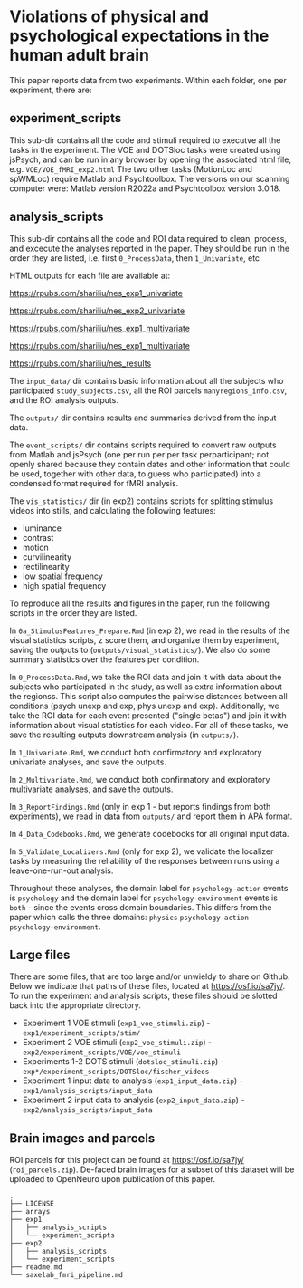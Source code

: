 # Violations of physical and psychological expectations in the human adult brain

This paper reports data from two experiments. Within each folder, one per experiment, there are:

## experiment_scripts
This sub-dir contains all the code and stimuli required to executve all the tasks in the experiment. The VOE and DOTSloc tasks were created using jsPsych, and can be run in any browser by opening the associated html file, e.g. `VOE/VOE_fMRI_exp2.html` The two other tasks (MotionLoc and spWMLoc) require Matlab and Psychtoolbox. The versions on our scanning computer were: Matlab version R2022a and Psychtoolbox version 3.0.18. 

## analysis_scripts
This sub-dir contains all the code and ROI data required to clean, process, and excecute the analyses reported in the paper. They should be run in the order they are listed, i.e. first `0_ProcessData`, then `1_Univariate`, etc

HTML outputs for each file are available at:

https://rpubs.com/shariliu/nes_exp1_univariate

https://rpubs.com/shariliu/nes_exp2_univariate

https://rpubs.com/shariliu/nes_exp1_multivariate

https://rpubs.com/shariliu/nes_exp1_multivariate

https://rpubs.com/shariliu/nes_results

The `input_data/` dir contains basic information about all the subjects who participated `study_subjects.csv`, all the ROI parcels `manyregions_info.csv`, and the ROI analysis outputs. 

The `outputs/` dir contains results and summaries derived from the input data.

The `event_scripts/` dir contains scripts required to convert raw outputs from Matlab and jsPsych (one per run per per task perparticipant; not openly shared because they contain dates and other information that could be used, together with other data, to guess who participated) into a condensed format required for fMRI analysis.

The `vis_statistics/` dir (in exp2) contains scripts for splitting stimulus videos into stills, and calculating the following features:
- luminance
- contrast
- motion
- curvilinearity
- rectilinearity
- low spatial frequency 
- high spatial frequency

To reproduce all the results and figures in the paper, run the following scripts in the order they are listed.

In `0a_StimulusFeatures_Prepare.Rmd` (in exp 2), we read in the results of the visual statistics scripts, z score them, and organize them by experiment, saving the outputs to (`outputs/visual_statistics/`). We also do some summary statistics over the features per condition. 

In `0_ProcessData.Rmd`, we take the ROI data and join it with data about the subjects who participated in the study, as well as extra information about the regionss. This script also computes the pairwise distances between all conditions (psych unexp and exp, phys unexp and exp). Additionally, we take the ROI data for each event presented ("single betas") and join it with information about visual statistics for each video. For all of these tasks, we save the resulting outputs downstream analysis (in `outputs/`).

In `1_Univariate.Rmd`, we conduct both confirmatory and exploratory univariate analyses, and save the outputs.

In `2_Multivariate.Rmd`, we conduct both confirmatory and exploratory multivariate analyses, and save the outputs.

In `3_ReportFindings.Rmd` (only in exp 1 - but reports findings from both experiments), we read in data from `outputs/` and report them in APA format. 

In `4_Data_Codebooks.Rmd`, we generate codebooks for all original input data.

In `5_Validate_Localizers.Rmd` (only for exp 2), we validate the localizer tasks by measuring the reliability of the responses between runs using a leave-one-run-out analysis.

Throughout these analyses, the domain label for `psychology-action` events is `psychology` and the domain label for `psychology-environment` events is `both` - since the events cross domain boundaries. This differs from the paper which calls the three domains: `physics` `psychology-action` `psychology-environment`.

## Large files
There are some files, that are too large and/or unwieldy to share on Github. Below we indicate that paths of these files, located at https://osf.io/sa7jy/. To run the experiment and analysis scripts, these files should be slotted back into the appropriate directory.

- Experiment 1 VOE stimuli (`exp1_voe_stimuli.zip`) - `exp1/experiment_scripts/stim/`
- Experiment 2 VOE stimuli (`exp2_voe_stimuli.zip`) - `exp2/experiment_scripts/VOE/voe_stimuli`
- Experiments 1-2 DOTS stimuli (`dotsloc_stimuli.zip`) - `exp*/experiment_scripts/DOTSloc/fischer_videos`
- Experiment 1 input data to analysis (`exp1_input_data.zip`) - `exp1/analysis_scripts/input_data`
- Experiment 2 input data to analysis (`exp2_input_data.zip`) -`exp2/analysis_scripts/input_data`

## Brain images and parcels
ROI parcels for this project can be found at https://osf.io/sa7jy/ (`roi_parcels.zip`). De-faced brain images for a subset of this dataset will be uploaded to OpenNeuro upon publication of this paper.

```
.
├── LICENSE
├── arrays
├── exp1
│   ├── analysis_scripts
│   └── experiment_scripts
├── exp2
│   ├── analysis_scripts
│   └── experiment_scripts
├── readme.md
└── saxelab_fmri_pipeline.md
```